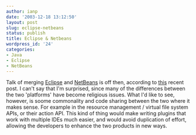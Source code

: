 ```yaml
---
author: ianp
date: '2003-12-18 13:12:50'
layout: post
slug: eclipse-netbeans
status: publish
title: Eclipse & Netbeans
wordpress_id: '24'
categories:
- Java
- Eclipse
- NetBeans
---
```


Talk of merging [Eclipse](http://www.eclipse.org) and
[NetBeans](http://www.netbeans.org) is off then, according to
[this](http://weblogs.java.net/pub/wlg/751 "Partial Eclipse") recent
post. I can't say that I'm surprised, since many of the differences
between the two 'platforms' have become religious issues. What I'd like
to see, however, is soome commonality and code sharing between the two
where it makes sense. For example in the resource management / virtual
file system APIs, or their action API. This kind of thing would make
writing plugins that work with multiple IDEs much easier, and would
avoid duplication of effort, allowing the developers to enhance the two
products in new ways.
